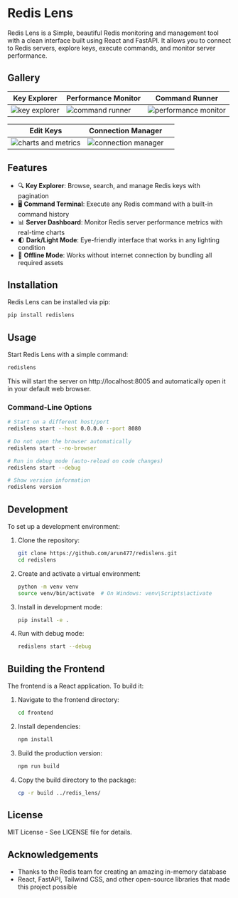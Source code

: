 # Redis Lens

Redis Lens is a Simple, beautiful Redis monitoring and management tool with a clean interface built using React and FastAPI. It allows you to connect to Redis servers, explore keys, execute commands, and monitor server performance.

## Gallery

| Key Explorer                   | Performance Monitor                 | Command Runner            |
|--------------------------------|--------------------------------|--------------------------------|
| ![key explorer](https://github.com/user-attachments/assets/05cb5fc0-dfb1-4d0d-9967-66e790950884) | ![command runner](https://github.com/user-attachments/assets/eda993b5-76d6-47e8-80bc-403628e5e5f1) | ![performance monitor](https://github.com/user-attachments/assets/94c55555-563d-4321-8f48-17e786206c29) |

| Edit Keys           | Connection Manager             |                                |
|--------------------------------|--------------------------------|--------------------------------|
| ![charts and metrics](https://github.com/user-attachments/assets/9a514a3b-d381-4fe3-8961-9a5c5e36b48f) | ![connection manager](https://github.com/user-attachments/assets/076ec4f7-035b-4c2e-b219-02481a1a6b29) |                                |








## Features

- 🔍 **Key Explorer**: Browse, search, and manage Redis keys with pagination
- 🖥️ **Command Terminal**: Execute any Redis command with a built-in command history
- 📊 **Server Dashboard**: Monitor Redis server performance metrics with real-time charts
- 🌓 **Dark/Light Mode**: Eye-friendly interface that works in any lighting condition
- 🚀 **Offline Mode**: Works without internet connection by bundling all required assets

## Installation

Redis Lens can be installed via pip:

```bash
pip install redislens
```

## Usage

Start Redis Lens with a simple command:

```bash
redislens
```

This will start the server on http://localhost:8005 and automatically open it in your default web browser.

### Command-Line Options

```bash
# Start on a different host/port
redislens start --host 0.0.0.0 --port 8080

# Do not open the browser automatically
redislens start --no-browser

# Run in debug mode (auto-reload on code changes)
redislens start --debug

# Show version information
redislens version
```

## Development

To set up a development environment:

1. Clone the repository:
   ```bash
   git clone https://github.com/arun477/redislens.git
   cd redislens
   ```

2. Create and activate a virtual environment:
   ```bash
   python -m venv venv
   source venv/bin/activate  # On Windows: venv\Scripts\activate
   ```

3. Install in development mode:
   ```bash
   pip install -e .
   ```

4. Run with debug mode:
   ```bash
   redislens start --debug
   ```

## Building the Frontend

The frontend is a React application. To build it:

1. Navigate to the frontend directory:
   ```bash
   cd frontend
   ```

2. Install dependencies:
   ```bash
   npm install
   ```

3. Build the production version:
   ```bash
   npm run build
   ```

4. Copy the build directory to the package:
   ```bash
   cp -r build ../redis_lens/
   ```

## License

MIT License - See LICENSE file for details.

## Acknowledgements

- Thanks to the Redis team for creating an amazing in-memory database
- React, FastAPI, Tailwind CSS, and other open-source libraries that made this project possible

